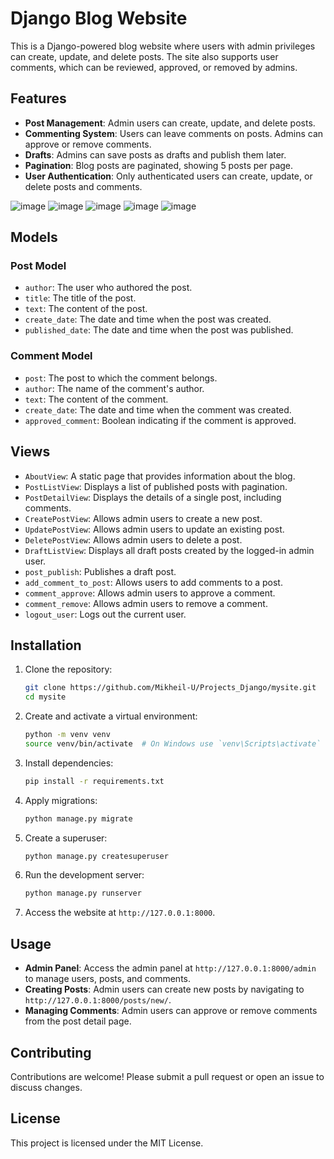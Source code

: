 # Django Blog Website

This is a Django-powered blog website where users with admin privileges can create, update, and delete posts. The site also supports user comments, which can be reviewed, approved, or removed by admins.

## Features

- **Post Management**: Admin users can create, update, and delete posts.
- **Commenting System**: Users can leave comments on posts. Admins can approve or remove comments.
- **Drafts**: Admins can save posts as drafts and publish them later.
- **Pagination**: Blog posts are paginated, showing 5 posts per page.
- **User Authentication**: Only authenticated users can create, update, or delete posts and comments.

![image](https://github.com/user-attachments/assets/fcda975c-d052-4f4e-8fbd-bd5645e3066e)
![image](https://github.com/user-attachments/assets/e98626f5-f82d-4be8-ba4b-2a9c08572ed1)
![image](https://github.com/user-attachments/assets/c94cfabf-eefe-427e-b8f2-7ba7d16992c0)
![image](https://github.com/user-attachments/assets/fd794c6e-feab-4e0b-994d-8a940caeea89)
![image](https://github.com/user-attachments/assets/49bd3ab1-bc4d-4fd8-9771-064ced743aa5)


## Models

### Post Model
- `author`: The user who authored the post.
- `title`: The title of the post.
- `text`: The content of the post.
- `create_date`: The date and time when the post was created.
- `published_date`: The date and time when the post was published.

### Comment Model
- `post`: The post to which the comment belongs.
- `author`: The name of the comment's author.
- `text`: The content of the comment.
- `create_date`: The date and time when the comment was created.
- `approved_comment`: Boolean indicating if the comment is approved.

## Views

- `AboutView`: A static page that provides information about the blog.
- `PostListView`: Displays a list of published posts with pagination.
- `PostDetailView`: Displays the details of a single post, including comments.
- `CreatePostView`: Allows admin users to create a new post.
- `UpdatePostView`: Allows admin users to update an existing post.
- `DeletePostView`: Allows admin users to delete a post.
- `DraftListView`: Displays all draft posts created by the logged-in admin user.
- `post_publish`: Publishes a draft post.
- `add_comment_to_post`: Allows users to add comments to a post.
- `comment_approve`: Allows admin users to approve a comment.
- `comment_remove`: Allows admin users to remove a comment.
- `logout_user`: Logs out the current user.

## Installation

1. Clone the repository:
    ```bash
    git clone https://github.com/Mikheil-U/Projects_Django/mysite.git
    cd mysite
    ```

2. Create and activate a virtual environment:
    ```bash
    python -m venv venv
    source venv/bin/activate  # On Windows use `venv\Scripts\activate`
    ```

3. Install dependencies:
    ```bash
    pip install -r requirements.txt
    ```

4. Apply migrations:
    ```bash
    python manage.py migrate
    ```

5. Create a superuser:
    ```bash
    python manage.py createsuperuser
    ```

6. Run the development server:
    ```bash
    python manage.py runserver
    ```

7. Access the website at `http://127.0.0.1:8000`.

## Usage

- **Admin Panel**: Access the admin panel at `http://127.0.0.1:8000/admin` to manage users, posts, and comments.
- **Creating Posts**: Admin users can create new posts by navigating to `http://127.0.0.1:8000/posts/new/`.
- **Managing Comments**: Admin users can approve or remove comments from the post detail page.

## Contributing

Contributions are welcome! Please submit a pull request or open an issue to discuss changes.

## License

This project is licensed under the MIT License.
